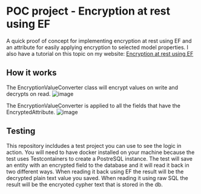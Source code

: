 # POC project - Encryption at rest using EF
A quick proof of concept for implementing encryption at rest using EF and an attribute for easily applying encryption to selected model properties. I also have a tutorial on this topic on my website: [Encryption at rest using EF](https://www.boroscsaba.com/posts/encryption-at-rest-using-ef/)

## How it works
The EncryptionValueConverter class will encrypt values on write and decrypts on read.
![image](https://github.com/boros-csaba/encryption-at-rest-with-property-attribute/assets/18496537/e118c475-9fd0-4855-a0b1-9cc34424be66)

The EncryptionValueConverter is applied to all the fields that have the EncryptedAttribute.
![image](https://github.com/boros-csaba/encryption-at-rest-with-property-attribute/assets/18496537/80b686bf-a988-41b9-84bb-37b3e5bfd465)


## Testing
This repository incldudes a test project you can use to see the logic in action. You will need to have docker installed on your machine because the test uses Testcontainers to create a PostreSQL instance. The test will save an entity with an encrypted field to the database and it will read it back in two different ways. When reading it back using EF the result will be the decrypted plain text value you saved. When reading it using raw SQL the result will be the encryoted cypher text that is stored in the db.
